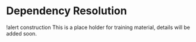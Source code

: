 # Dependency Resolution

!alert construction
This is a place holder for training material, details will be added soon.